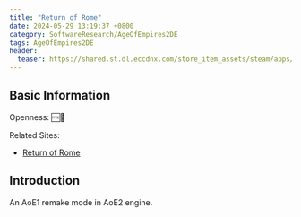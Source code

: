 ```yaml
---
title: "Return of Rome"
date: 2024-05-29 13:19:37 +0800
category: SoftwareResearch/AgeOfEmpires2DE
tags: AgeOfEmpires2DE
header:
  teaser: https://shared.st.dl.eccdnx.com/store_item_assets/steam/apps/2141580/header.jpg?t=1687986315
---
```


## Basic Information

Openness: 🆓📖

Related Sites:

* [Return of Rome](https://store.steampowered.com/app/2141580/Age_of_Empires_II_Definitive_Edition__Return_of_Rome/?curator_clanid=35210618)

## Introduction

An AoE1 remake mode in AoE2 engine.
